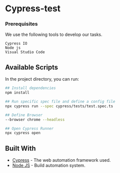 # Cypress-test

### Prerequisites

We use the following tools to develop our tasks.

```
Cypress IO
Node js
Visual Studio Code
```

## Available Scripts

In the project directory, you can run:
```bash
## Install dependencies
npm install

## Run specific spec file and define a config file
npx cypress run --spec cypress/tests/test.spec.ts

## Define Browser
--browser chrome --headless

## Open Cypress Runner
npx cypress open

```


## Built With

* [Cypress](https://www.cypress.io/) - The web automation framework used.
* [Node JS](https://nodejs.org/en/) - Build automation system. 